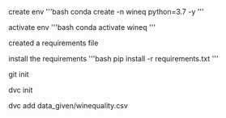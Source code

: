 create env
'''bash 
conda create -n wineq python=3.7 -y
'''

activate env 
'''bash
conda activate wineq
'''


created a requirements file 

install the requirements
'''bash
pip install -r requirements.txt
'''

git init

dvc init


dvc add data_given/winequality.csv
